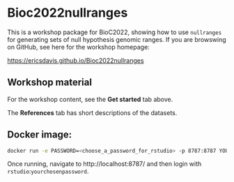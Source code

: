 # Bioc2022nullranges

This is a workshop package for BioC2022, showing how to use `nullranges` for
generating sets of null hypothesis genomic ranges. If you are browswing on GitHub,
see here for the workshop homepage:

<https://ericsdavis.github.io/Bioc2022nullranges>

## Workshop material

For the workshop content, see the **Get started** tab above. 

The **References** tab has short descriptions of the datasets.

## Docker image:

```sh
docker run -e PASSWORD=<choose_a_password_for_rstudio> -p 8787:8787 YOURDOCKERIMAGENAME
```

Once running, navigate to http://localhost:8787/ and then login with
`rstudio`:`yourchosenpassword`.
